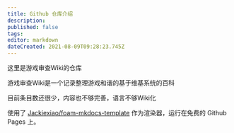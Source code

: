 ```yaml
---
title: Github 仓库介绍
description: 
published: false
tags: 
editor: markdown
dateCreated: 2021-08-09T09:28:23.745Z
---
```


这里是游戏审查Wiki的仓库

游戏审查Wiki是一个记录整理游戏和谐的基于维基系统的百科

目前条目数还很少，内容也不够完善，语言不够Wiki化

使用了 [Jackiexiao/foam-mkdocs-template](https://github.com/Jackiexiao/foam-mkdocs-template) 作为渲染器，运行在免费的 Github Pages 上。
